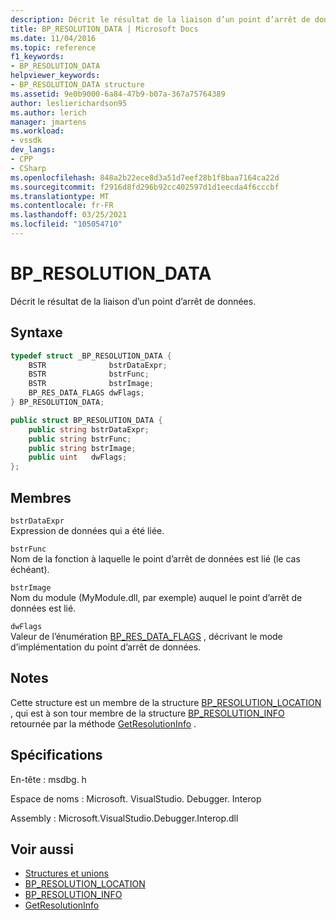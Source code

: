 ```yaml
---
description: Décrit le résultat de la liaison d’un point d’arrêt de données.
title: BP_RESOLUTION_DATA | Microsoft Docs
ms.date: 11/04/2016
ms.topic: reference
f1_keywords:
- BP_RESOLUTION_DATA
helpviewer_keywords:
- BP_RESOLUTION_DATA structure
ms.assetid: 9e0b9000-6a84-47b9-b07a-367a75764389
author: leslierichardson95
ms.author: lerich
manager: jmartens
ms.workload:
- vssdk
dev_langs:
- CPP
- CSharp
ms.openlocfilehash: 848a2b22ece8d3a51d7eef28b1f8baa7164ca22d
ms.sourcegitcommit: f2916d8fd296b92cc402597d1d1eecda4f6cccbf
ms.translationtype: MT
ms.contentlocale: fr-FR
ms.lasthandoff: 03/25/2021
ms.locfileid: "105054710"
---
```

# <a name="bp_resolution_data"></a>BP_RESOLUTION_DATA
Décrit le résultat de la liaison d’un point d’arrêt de données.

## <a name="syntax"></a>Syntaxe

```cpp
typedef struct _BP_RESOLUTION_DATA {
    BSTR              bstrDataExpr;
    BSTR              bstrFunc;
    BSTR              bstrImage;
    BP_RES_DATA_FLAGS dwFlags;
} BP_RESOLUTION_DATA;
```

```csharp
public struct BP_RESOLUTION_DATA {
    public string bstrDataExpr;
    public string bstrFunc;
    public string bstrImage;
    public uint   dwFlags;
};
```

## <a name="members"></a>Membres
`bstrDataExpr`\
Expression de données qui a été liée.

`bstrFunc`\
Nom de la fonction à laquelle le point d’arrêt de données est lié (le cas échéant).

`bstrImage`\
Nom du module (MyModule.dll, par exemple) auquel le point d’arrêt de données est lié.

`dwFlags`\
Valeur de l’énumération [BP_RES_DATA_FLAGS](../../../extensibility/debugger/reference/bp-res-data-flags.md) , décrivant le mode d’implémentation du point d’arrêt de données.

## <a name="remarks"></a>Notes
Cette structure est un membre de la structure [BP_RESOLUTION_LOCATION](../../../extensibility/debugger/reference/bp-resolution-location.md) , qui est à son tour membre de la structure [BP_RESOLUTION_INFO](../../../extensibility/debugger/reference/bp-resolution-info.md) retournée par la méthode [GetResolutionInfo](../../../extensibility/debugger/reference/idebugbreakpointresolution2-getresolutioninfo.md) .

## <a name="requirements"></a>Spécifications
En-tête : msdbg. h

Espace de noms : Microsoft. VisualStudio. Debugger. Interop

Assembly : Microsoft.VisualStudio.Debugger.Interop.dll

## <a name="see-also"></a>Voir aussi
- [Structures et unions](../../../extensibility/debugger/reference/structures-and-unions.md)
- [BP_RESOLUTION_LOCATION](../../../extensibility/debugger/reference/bp-resolution-location.md)
- [BP_RESOLUTION_INFO](../../../extensibility/debugger/reference/bp-resolution-info.md)
- [GetResolutionInfo](../../../extensibility/debugger/reference/idebugbreakpointresolution2-getresolutioninfo.md)
